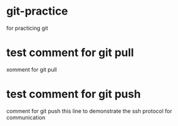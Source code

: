# git-practice
for practicing git
# test comment for git pull
xomment for git pull
# test comment for git push
comment for git push
this line to demonstrate the ssh protocol for communication
